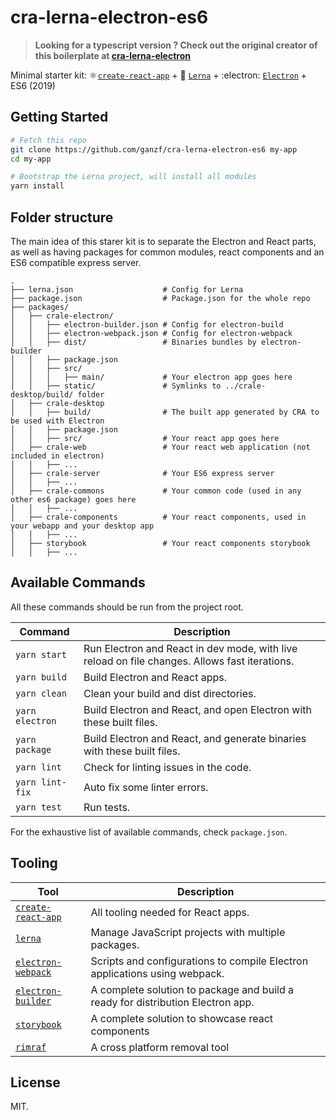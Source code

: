 # cra-lerna-electron-es6

> **Looking for a typescript version ? Check out the original creator of this boilerplate at [cra-lerna-electron](https://github.com/amaurymartiny/cra-lerna-electron)** 

Minimal starter kit: ⚛️ [`create-react-app`](https://github.com/facebook/create-react-app) + 🐉 [`Lerna`](https://github.com/lerna/lerna) + :electron: [`Electron`](https://github.com/electron/electron) + ES6 (2019)

## Getting Started

```bash
# Fetch this repo
git clone https://github.com/ganzf/cra-lerna-electron-es6 my-app
cd my-app

# Bootstrap the Lerna project, will install all modules
yarn install
```

## Folder structure

The main idea of this starer kit is to separate the Electron and React parts, as well as having packages for common modules, react components and an ES6 compatible express server.

```
.
├── lerna.json                    # Config for Lerna
├── package.json                  # Package.json for the whole repo
├── packages/
│   ├── crale-electron/
│   │   ├── electron-builder.json # Config for electron-build
│   │   ├── electron-webpack.json # Config for electron-webpack
│   │   ├── dist/                 # Binaries bundles by electron-builder
│   │   ├── package.json
│   │   ├── src/
│   │   │   ├── main/             # Your electron app goes here
│   │   ├── static/               # Symlinks to ../crale-desktop/build/ folder
│   ├── crale-desktop
│   │   ├── build/                # The built app generated by CRA to be used with Electron
│   │   ├── package.json
│   │   ├── src/                  # Your react app goes here
│   ├── crale-web                 # Your react web application (not included in electron)
│   │   ├── ...
│   ├── crale-server              # Your ES6 express server 
│   │   ├── ...
│   ├── crale-commons             # Your common code (used in any other es6 package) goes here
│   │   ├── ...
│   ├── crale-components          # Your react components, used in your webapp and your desktop app
│   │   ├── ...
│   ├── storybook                 # Your react components storybook
│   │   ├── ...
```

## Available Commands

All these commands should be run from the project root.

| Command         | Description                                                                                   |
| --------------- | --------------------------------------------------------------------------------------------- |
| `yarn start`    | Run Electron and React in dev mode, with live reload on file changes. Allows fast iterations. |
| `yarn build`    | Build Electron and React apps.                                                                     |
| `yarn clean`    | Clean your build and dist directories.                                                                     |
| `yarn electron` | Build Electron and React, and open Electron with these built files.                           |
| `yarn package`  | Build Electron and React, and generate binaries with these built files.                       |
| `yarn lint`     | Check for linting issues in the code.                                                         |
| `yarn lint-fix` | Auto fix some linter errors.                                                                  |
| `yarn test`     | Run tests.                                                                                    |

For the exhaustive list of available commands, check `package.json`.

## Tooling

| Tool                                                                        | Description                                                                     |
| --------------------------------------------------------------------------- | ------------------------------------------------------------------------------- |
| [`create-react-app`](https://github.com/facebook/create-react-app)          | All tooling needed for React apps.                                              |
| [`lerna`](https://github.com/lerna/lerna)                                   | Manage JavaScript projects with multiple packages.                              |
| [`electron-webpack`](https://github.com/electron-userland/electron-webpack) | Scripts and configurations to compile Electron applications using webpack.      |
| [`electron-builder`]()                                                      | A complete solution to package and build a ready for distribution Electron app. |
| [`storybook`]()                                                             | A complete solution to showcase react components                                |
| [`rimraf`]()                                                                | A cross platform removal tool                                                   |

## License

MIT.
